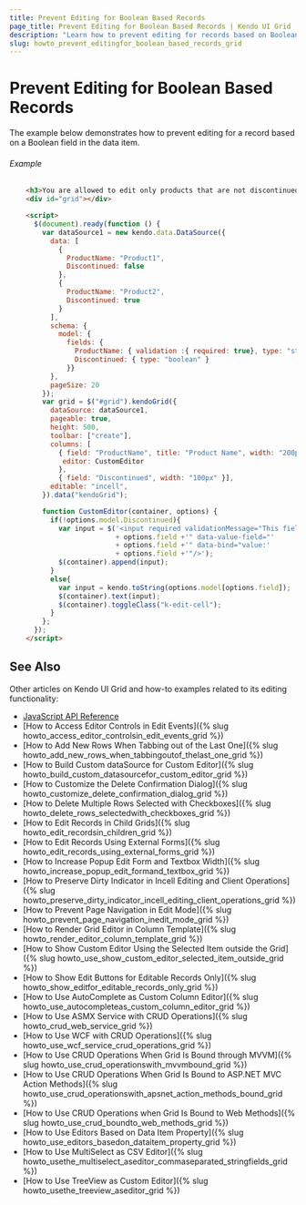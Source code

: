 ```yaml
---
title: Prevent Editing for Boolean Based Records
page_title: Prevent Editing for Boolean Based Records | Kendo UI Grid
description: "Learn how to prevent editing for records based on Boolean values in the Kendo UI Grid widget."
slug: howto_prevent_editingfor_boolean_based_records_grid
---
```


# Prevent Editing for Boolean Based Records

The example below demonstrates how to prevent editing for a record based on a Boolean field in the data item.

###### Example

```html
    <h3>You are allowed to edit only products that are not discontinued</h3>
    <div id="grid"></div>

    <script>
      $(document).ready(function () {
        var dataSource1 = new kendo.data.DataSource({
          data: [
            {
              ProductName: "Product1",
              Discontinued: false
            },
            {
              ProductName: "Product2",
              Discontinued: true
            }
          ],
          schema: {
            model: {
              fields: {
                ProductName: { validation :{ required: true}, type: "string" },
                Discontinued: { type: "boolean" }
              }}
          },
          pageSize: 20
        });  
        var grid = $("#grid").kendoGrid({
          dataSource: dataSource1,
          pageable: true,
          height: 500,
          toolbar: ["create"],
          columns: [
            { field: "ProductName", title: "Product Name", width: "200px",
             editor: CustomEditor
            },
            { field: "Discontinued", width: "100px" }],
          editable: "incell",
        }).data("kendoGrid");

        function CustomEditor(container, options) {
          if(!options.model.Discontinued){
            var input = $('<input required validationMessage="This field is required" data-text-field="'
                          + options.field +'" data-value-field="'
                          + options.field +'" data-bind="value:'
                          + options.field +'"/>');
            $(container).append(input);
          }
          else{
            var input = kendo.toString(options.model[options.field]);
            $(container).text(input);
            $(container).toggleClass("k-edit-cell");
          }
        };
      });
    </script>
```

## See Also

Other articles on Kendo UI Grid and how-to examples related to its editing functionality:

* [JavaScript API Reference](/api/javascript/ui/grid)
* [How to Access Editor Controls in Edit Events]({% slug howto_access_editor_controlsin_edit_events_grid %})
* [How to Add New Rows When Tabbing out of the Last One]({% slug howto_add_new_rows_when_tabbingoutof_thelast_one_grid %})
* [How to Build Custom dataSource for Custom Editor]({% slug howto_build_custom_datasourcefor_custom_editor_grid %})
* [How to Customize the Delete Confirmation Dialog]({% slug howto_customize_delete_confirmation_dialog_grid %})
* [How to Delete Multiple Rows Selected with Checkboxes]({% slug howto_delete_rows_selectedwith_checkboxes_grid %})
* [How to Edit Records in Child Grids]({% slug howto_edit_recordsin_children_grid %})
* [How to Edit Records Using External Forms]({% slug howto_edit_records_using_external_forms_grid %})
* [How to Increase Popup Edit Form and Textbox Width]({% slug howto_increase_popup_edit_formand_textbox_grid %})
* [How to Preserve Dirty Indicator in Incell Editing and Client Operations]({% slug howto_preserve_dirty_indicator_incell_editing_client_operations_grid %})
* [How to Prevent Page Navigation in Edit Mode]({% slug howto_prevent_page_navigation_inedit_mode_grid %})
* [How to Render Grid Editor in Column Template]({% slug howto_render_editor_column_template_grid %})
* [How to Show Custom Editor Using the Selected Item outside the Grid]({% slug howto_use_show_custom_editor_selected_item_outside_grid %})
* [How to Show Edit Buttons for Editable Records Only]({% slug howto_show_editfor_editable_records_only_grid %})
* [How to Use AutoComplete as Custom Column Editor]({% slug howto_use_autocompleteas_custom_column_editor_grid %})
* [How to Use ASMX Service with CRUD Operations]({% slug howto_crud_web_service_grid %})
* [How to Use WCF with CRUD Operations]({% slug howto_use_wcf_service_crud_operations_grid %})
* [How to Use CRUD Operations When Grid Is Bound through MVVM]({% slug howto_use_crud_operationswith_mvvmbound_grid %})
* [How to Use CRUD Operations When Grid Is Bound to ASP.NET MVC Action Methods]({% slug howto_use_crud_operationswith_apsnet_action_methods_bound_grid %})
* [How to Use CRUD Operations when Grid Is Bound to Web Methods]({% slug howto_use_crud_boundto_web_methods_grid %})
* [How to Use Editors Based on Data Item Property]({% slug howto_use_editors_basedon_dataitem_property_grid %})
* [How to Use MultiSelect as CSV Editor]({% slug howto_usethe_multiselect_aseditor_commaseparated_stringfields_grid %})
* [How to Use TreeView as Custom Editor]({% slug howto_usethe_treeview_aseditor_grid %})
